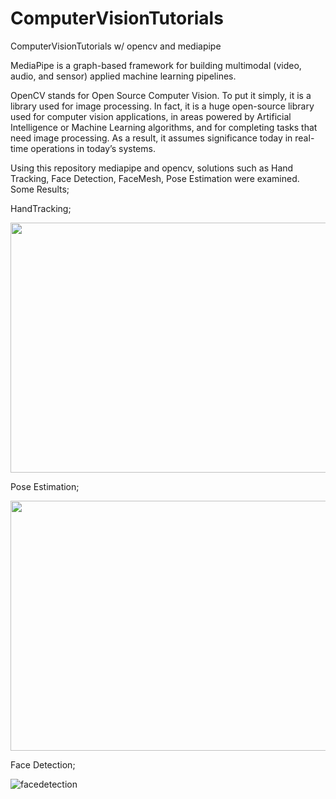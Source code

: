 # ComputerVisionTutorials
ComputerVisionTutorials w/ opencv and mediapipe

MediaPipe is a graph-based framework for building multimodal (video, audio, and sensor) applied machine learning pipelines. 

OpenCV stands for Open Source Computer Vision. To put it simply, it is a library used for image processing. In fact, it is a huge open-source library used for computer vision applications, in areas powered by Artificial Intelligence or Machine Learning algorithms, and for completing tasks that need image processing. As a result, it assumes significance today in real-time operations in today’s systems. 

Using this repository mediapipe and opencv, solutions such as Hand Tracking, Face Detection, FaceMesh, Pose Estimation were examined.
Some Results;

HandTracking;

<img src="https://user-images.githubusercontent.com/75543671/169319102-e627f0f8-f31b-4c98-9617-4aac057faf3e.gif" width="800" height="400"/>


Pose Estimation;

<img src="https://user-images.githubusercontent.com/75543671/169323389-62d30a04-6ee4-4c8b-a544-22a222a148cc.gif" width="800" height="400"/>


Face Detection;

![facedetection](https://user-images.githubusercontent.com/75543671/169322617-4f75f54d-02ad-467a-ae70-150abe1c0b7c.png)
